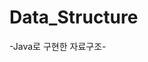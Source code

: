 # Data_Structure
-Java로 구현한 자료구조-


<!--
1. 연결 리스트
    1. 다항식
    2. 
2. 이중 연결 리스트
    1.
3. 큐
    1. 
4. 스택
    1. 
5. 힙
    1. 
6. 우선순위 큐
    1. 
7. 트리
8. 이진 탐색 트리
9. Red-Black 트리

DFS
BFS
-->
